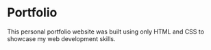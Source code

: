 # Portfolio
This personal portfolio website was built using only HTML and CSS to showcase my web development skills.
